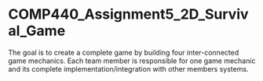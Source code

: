# COMP440_Assignment5_2D_Survival_Game
The goal is to create a complete game by building four inter-connected game mechanics. Each team member is responsible for one game mechanic and its complete implementation/integration with other members systems.
